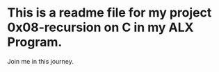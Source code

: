 # This is a readme file for my project 0x08-recursion on C in my ALX Program.

Join me in this journey.